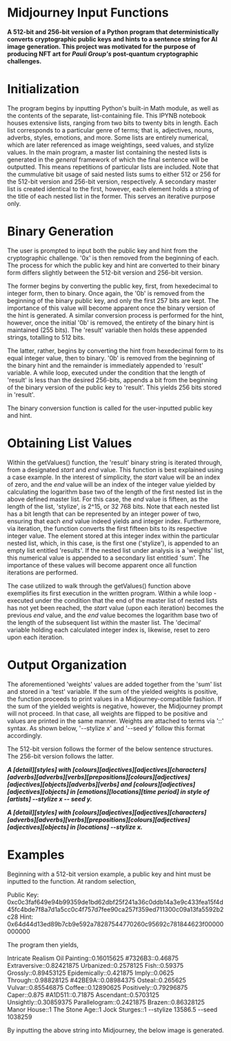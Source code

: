 # Midjourney Input Functions
__A 512-bit and 256-bit version of a Python program that deterministically converts cryptographic public keys and hints to a sentence string for AI image generation. This project was motivated for the purpose of producing NFT art for _Pauli Group's_ post-quantum cryptographic challenges.__

# Initialization
The program begins by inputting Python's built-in Math module, as well as the contents of the separate, list-containing file. This IPYNB notebook houses extensive lists, ranging from two bits to twenty bits in length. Each list corresponds to a particular genre of terms; that is, adjectives, nouns, adverbs, styles, emotions, and more. Some lists are entirely numerical, which are later referenced as image weightings, seed values, and stylize values. In the main program, a master list containing the nested lists is generated in the _general_ framework of which the final sentence will be outputted. This means repetitions of particular lists are included. Note that the cummulative bit usage of said nested lists sums to either 512 or 256 for the 512-bit version and 256-bit version, respectively. A secondary master list is created identical to the first, however, each element holds a string of the title of each nested list in the former. This serves an iterative purpose only.

# Binary Generation
The user is prompted to input both the public key and hint from the cryptographic challenge. '0x' is then removed from the beginning of each. The process for which the public key and hint are converted to their binary form differs slightly between the 512-bit version and 256-bit version. 

The former begins by converting the public key, first, from hexedecimal to integer form, then to binary. Once again, the '0b' is removed from the beginning of the binary public key, and only the first 257 bits are kept. The importance of this value will become apparent once the binary version of the hint is generated. A similar conversion process is performed for the hint, however, once the initial '0b' is removed, the entirety of the binary hint is maintained (255 bits). The 'result' variable then holds these appended strings, totalling to 512 bits. 

The latter, rather, begins by converting the hint from hexedecimal form to its equal integer value, then to binary. '0b' is removed from the beginning of the binary hint and the remainder is immediately appended to 'result' variable. A while loop, executed under the condition that the length of 'result' is less than the desired 256-bits, appends a bit from the beginning of the binary version of the public key to 'result'. This yields 256 bits stored in 'result'. 

The binary conversion function is called for the user-inputted public key and hint. 

# Obtaining List Values 
Within the getValues() function, the 'result' binary string is iterated through, from a designated _start_ and _end_ value. This function is best explained using a case example. In the interest of simplicity, the _start_ value will be an index of zero, and the _end_ value will be an index of the integer value yielded by calculating the logarithm base two of the length of the first nested list in the above defined master list. For this case, the _end_ value is fifteen, as the length of the list, 'stylize', is 2^15, or 32 768 bits. Note that each nested list has a bit length that can be represented by an integer power of two, ensuring that each _end_ value indeed yields and integer index. Furthermore, via iteration, the function converts the first fifteen bits to its respective integer value. The element stored at this integer index within the particular nested list, which, in this case, is the first one ('stylize'), is appended to an empty list entitled 'results'. If the nested list under analysis is a 'weights' list, this numerical value is appended to a secondary list entitled 'sum'. The importance of these values will become apparent once all function iterations are performed.

The case utilized to walk through the getValues() function above exemplifies its first execution in the written program. Within a while loop - executed under the condition that the end of the master list of nested lists has not yet been reached, the _start_ value (upon each iteration) becomes the previous _end_ value, and the _end_ value becomes the logarithm base two of the length of the subsequent list within the master list. The 'decimal' variable holding each calculated integer index is, likewise, reset to zero upon each iteration. 

# Output Organization
The aforementioned 'weights' values are added together from the 'sum' list and stored in a 'test' variable. If the sum of the yielded weights is positive, the function proceeds to print values in a Midjourney-compatible fashion. If the sum of the yielded weights is negative, however, the Midjourney prompt will not proceed. In that case, all weights are flipped to be positive and values are printed in the same manner. Weights are attached to terms via '::' syntax. As shown below, '--stylize x' and '--seed y' follow this format accordingly.

The 512-bit version follows the former of the below sentence structures. The 256-bit version follows the latter.

___A [detail][styles] with [colours][adjectives][adjectives][characters][adverbs][adverbs][verbs][prepositions][colours][adjectives][adjectives][objects][adverbs][verbs] and [colours][adjectives][adjectives][objects] in [emotions][locations][time period] in style of [artists] --stylize x -- seed y.___

___A [detail][styles] with [colours][adjectives][adjectives][characters][adverbs][adverbs][verbs][prepositions][colours][adjectives][adjectives][objects] in [locations] --stylize x.___

# Examples
Beginning with a 512-bit version example, a public key and hint must be inputted to the function. At random selection,

Public Key: 0xc0c3faf649e94b99359de1bd62dbf25f241a36c0ddb14a3e9c433fea15f4d45fc4bde7f8a7d1a5cc0c4f757d7fee90ca257f359ed711300c09a13fa5592b2c28
Hint: 0x64d44d13ed89b7cb9e592a78287544770260c95692c781844623f00000000000

The program then yields, 

Intricate Realism Oil Painting::0.16015625 #7326B3::0.46875 Extraversive::0.82421875 Urbanized::0.2578125 Fish::0.59375 Grossly::0.89453125 Epidemically::0.421875 Imply::0.0625 Through::0.98828125 #42BE9A::0.08984375 Osteal::0.265625 Vulvar::0.85546875 Coffee::0.12890625 Positively::0.79296875 Caper::0.875 #A1D511::0.71875 Ascendant::0.5703125 Unsightly::0.30859375 Parallelogram::0.2421875 Brazen::0.86328125 Manor House::1 The Stone Age::1 Jock Sturges::1 --stylize 13586.5 --seed 1038259

By inputting the above string into Midjourney, the below image is generated.


